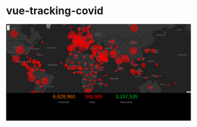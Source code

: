 # vue-tracking-covid
![alt text](https://raw.githubusercontent.com/quanghuynguyen1902/vue-tracking-covid/master/Screenshot%20from%202020-06-04%2022-36-46.png)
